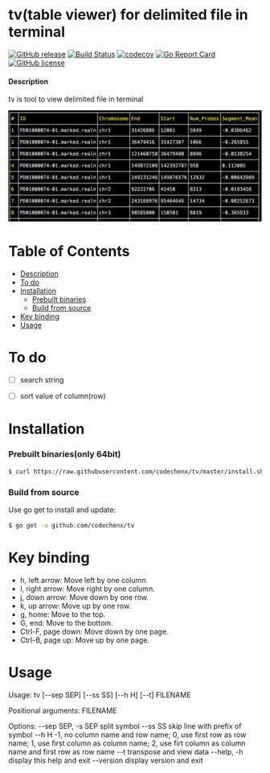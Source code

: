 # tv(table viewer) for delimited file in terminal
[![GitHub release](https://img.shields.io/github/release/codechenx/tv.svg)](http://GitHub.com/codechenx/tv/releases)
[![Build Status](https://travis-ci.org/codechenx/tv.svg?branch=master)](https://travis-ci.org/codechenx/tv)
[![codecov](https://codecov.io/gh/codechenx/tv/branch/master/graph/badge.svg)](https://codecov.io/gh/codechenx/tv)
[![Go Report Card](https://goreportcard.com/badge/github.com/codechenx/tv)](https://goreportcard.com/report/github.com/codechenx/tv)
[![GitHub license](https://img.shields.io/github/license/codechenx/tv.svg)](https://github.com/codechenx/tv/blob/master/LICENSE)

#### Description

 tv is tool to view delimited file in terminal
 
 ![Screenshot](screenshots/example.png)


# Table of Contents
- [Description](#description)
- [To do](#to-do)
- [Installation](#installation)
  - [Prebuilt binaries](#prebuilt-binariesonly-64bit)
  - [Build from source](#build-from-source)
- [Key binding](#key-binding)
- [Usage](#usage)
 
# To do

- [ ] search string
- [ ] sort value of column(row)


# Installation

### Prebuilt binaries(only 64bit)
```bash
$ curl https://raw.githubusercontent.com/codechenx/tv/master/install.sh | bash
```

### Build from source
 Use go get to install and update:
```bash
$ go get -u github.com/codechenx/tv
```
# Key binding

- h, left arrow: Move left by one column.
- l, right arrow: Move right by one column.
- j, down arrow: Move down by one row.
- k, up arrow: Move up by one row.
- g, home: Move to the top.
- G, end: Move to the bottom.
- Ctrl-F, page down: Move down by one page.
- Ctrl-B, page up: Move up by one page.

# Usage

Usage: tv [--sep SEP] [--ss SS] [--h H] [--t] FILENAME

Positional arguments:
  FILENAME

Options:
  --sep SEP, -s SEP      split symbol
  --ss SS                skip line with prefix of symbol
  --h H                   -1, no column name and row name; 0, use first row as row name; 1, use first column as column name; 2, use firt column as column name and first row as row name
  --t                    transpose and view data
  --help, -h             display this help and exit
  --version              display version and exit